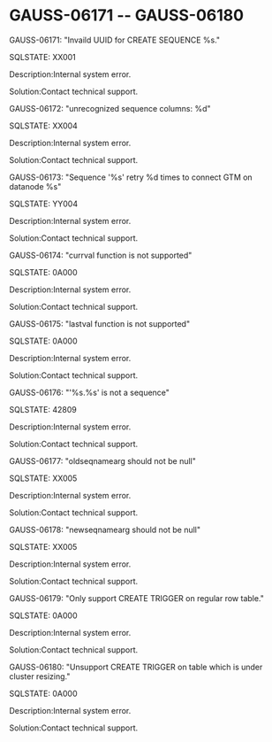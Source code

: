 # GAUSS-06171 -- GAUSS-06180<a name="EN-US_TOPIC_0302073700"></a>

GAUSS-06171: "Invaild UUID for CREATE SEQUENCE %s."

SQLSTATE: XX001

Description:Internal system error.

Solution:Contact technical support.

GAUSS-06172: "unrecognized sequence columns: %d"

SQLSTATE: XX004

Description:Internal system error.

Solution:Contact technical support.

GAUSS-06173: "Sequence '%s' retry %d times to connect GTM on datanode %s"

SQLSTATE: YY004

Description:Internal system error.

Solution:Contact technical support.

GAUSS-06174: "currval function is not supported"

SQLSTATE: 0A000

Description:Internal system error.

Solution:Contact technical support.

GAUSS-06175: "lastval function is not supported"

SQLSTATE: 0A000

Description:Internal system error.

Solution:Contact technical support.

GAUSS-06176: "'%s.%s' is not a sequence"

SQLSTATE: 42809

Description:Internal system error.

Solution:Contact technical support.

GAUSS-06177: "oldseqnamearg should not be null"

SQLSTATE: XX005

Description:Internal system error.

Solution:Contact technical support.

GAUSS-06178: "newseqnamearg should not be null"

SQLSTATE: XX005

Description:Internal system error.

Solution:Contact technical support.

GAUSS-06179: "Only support CREATE TRIGGER on regular row table."

SQLSTATE: 0A000

Description:Internal system error.

Solution:Contact technical support.

GAUSS-06180: "Unsupport CREATE TRIGGER on table which is under cluster resizing."

SQLSTATE: 0A000

Description:Internal system error.

Solution:Contact technical support.

